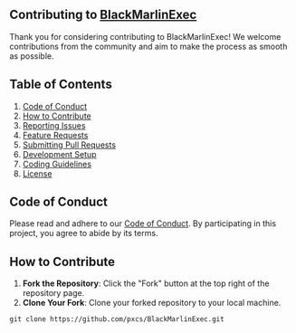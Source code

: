 ## Contributing to [BlackMarlinExec](https://github.com/pxcs/BlackMarlinExec/)

Thank you for considering contributing to BlackMarlinExec! We welcome contributions from the community and aim to make the process as smooth as possible.

## Table of Contents

1. [Code of Conduct](#code-of-conduct)
2. [How to Contribute](#how-to-contribute)
3. [Reporting Issues](#reporting-issues)
4. [Feature Requests](#feature-requests)
5. [Submitting Pull Requests](#submitting-pull-requests)
6. [Development Setup](#development-setup)
7. [Coding Guidelines](#coding-guidelines)
8. [License](#license)

## Code of Conduct

Please read and adhere to our [Code of Conduct](CODE_OF_CONDUCT.md). By participating in this project, you agree to abide by its terms.

## How to Contribute

1. **Fork the Repository**: Click the "Fork" button at the top right of the repository page.
2. **Clone Your Fork**: Clone your forked repository to your local machine.

```
git clone https://github.com/pxcs/BlackMarlinExec.git
```
